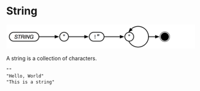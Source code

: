 # String

![String](../assets/string.png)

A string is a collection of characters.

```text
""
"Hello, World"
"This is a string"
```
